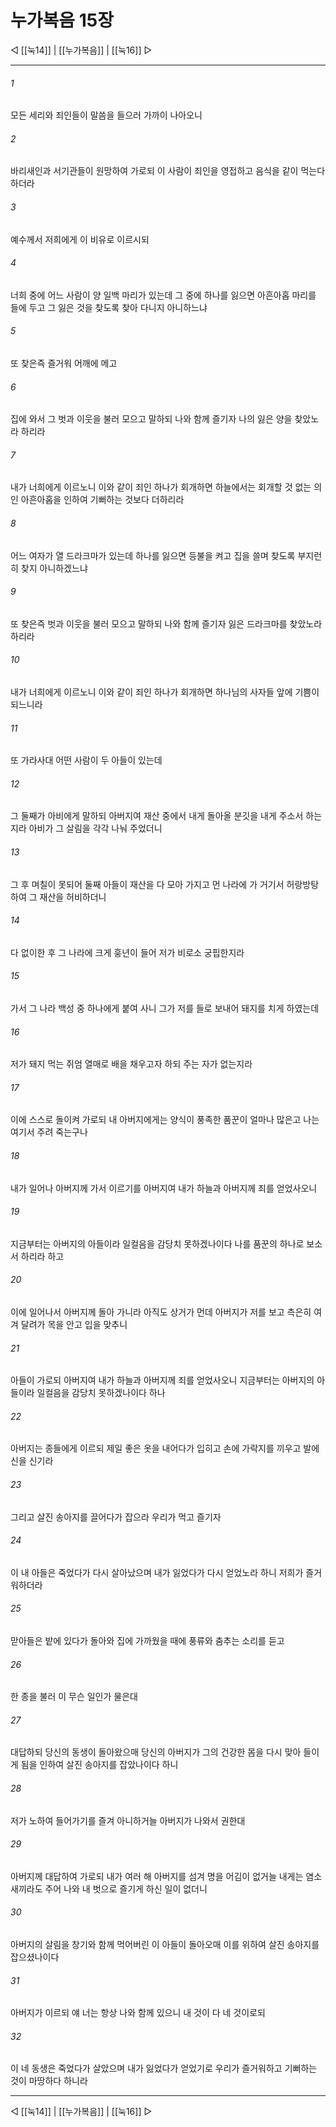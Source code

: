 # 누가복음 15장

◁ [[눅14]] | [[누가복음]] | [[눅16]] ▷
***

###### 1
모든 세리와 죄인들이 말씀을 들으러 가까이 나아오니

###### 2
바리새인과 서기관들이 원망하여 가로되 이 사람이 죄인을 영접하고 음식을 같이 먹는다 하더라

###### 3
예수께서 저희에게 이 비유로 이르시되

###### 4
너희 중에 어느 사람이 양 일백 마리가 있는데 그 중에 하나를 잃으면 아흔아홉 마리를 들에 두고 그 잃은 것을 찾도록 찾아 다니지 아니하느냐

###### 5
또 찾은즉 즐거워 어깨에 메고

###### 6
집에 와서 그 벗과 이웃을 불러 모으고 말하되 나와 함께 즐기자 나의 잃은 양을 찾았노라 하리라

###### 7
내가 너희에게 이르노니 이와 같이 죄인 하나가 회개하면 하늘에서는 회개할 것 없는 의인 아흔아홉을 인하여 기뻐하는 것보다 더하리라

###### 8
어느 여자가 열 드라크마가 있는데 하나를 잃으면 등불을 켜고 집을 쓸며 찾도록 부지런히 찾지 아니하겠느냐

###### 9
또 찾은즉 벗과 이웃을 불러 모으고 말하되 나와 함께 즐기자 잃은 드라크마를 찾았노라 하리라

###### 10
내가 너희에게 이르노니 이와 같이 죄인 하나가 회개하면 하나님의 사자들 앞에 기쁨이 되느니라

###### 11
또 가라사대 어떤 사람이 두 아들이 있는데

###### 12
그 둘째가 아비에게 말하되 아버지여 재산 중에서 내게 돌아올 분깃을 내게 주소서 하는지라 아비가 그 살림을 각각 나눠 주었더니

###### 13
그 후 며칠이 못되어 둘째 아들이 재산을 다 모아 가지고 먼 나라에 가 거기서 허랑방탕하여 그 재산을 허비하더니

###### 14
다 없이한 후 그 나라에 크게 훙년이 들어 저가 비로소 궁핍한지라

###### 15
가서 그 나라 백성 중 하나에게 붙여 사니 그가 저를 들로 보내어 돼지를 치게 하였는데

###### 16
저가 돼지 먹는 쥐엄 열매로 배을 채우고자 하되 주는 자가 없는지라

###### 17
이에 스스로 돌이켜 가로되 내 아버지에게는 양식이 풍족한 품꾼이 얼마나 많은고 나는 여기서 주려 죽는구나

###### 18
내가 일어나 아버지께 가서 이르기를 아버지여 내가 하늘과 아버지께 죄를 얻었사오니

###### 19
지금부터는 아버지의 아들이라 일컬음을 감당치 못하겠나이다 나를 품꾼의 하나로 보소서 하리라 하고

###### 20
이에 일어나서 아버지께 돌아 가니라 아직도 상거가 먼데 아버지가 저를 보고 측은히 여겨 달려가 목을 안고 입을 맞추니

###### 21
아들이 가로되 아버지여 내가 하늘과 아버지께 죄를 얻었사오니 지금부터는 아버지의 아들이라 일컬음을 감당치 못하겠나이다 하나

###### 22
아버지는 종들에게 이르되 제일 좋은 옷을 내어다가 입히고 손에 가락지를 끼우고 발에 신을 신기라

###### 23
그리고 살진 송아지를 끌어다가 잡으라 우리가 먹고 즐기자

###### 24
이 내 아들은 죽었다가 다시 살아났으며 내가 잃었다가 다시 얻었노라 하니 저희가 즐거워하더라

###### 25
맏아들은 밭에 있다가 돌아와 집에 가까웠을 때에 풍류와 춤추는 소리를 듣고

###### 26
한 종을 불러 이 무슨 일인가 물은대

###### 27
대답하되 당신의 동생이 돌아왔으매 당신의 아버지가 그의 건강한 몸을 다시 맞아 들이게 됨을 인하여 살진 송아지를 잡았나이다 하니

###### 28
저가 노하여 들어가기를 즐겨 아니하거늘 아버지가 나와서 권한대

###### 29
아버지께 대답하여 가로되 내가 여러 해 아버지를 섬겨 명을 어김이 없거늘 내게는 염소 새끼라도 주어 나와 내 벗으로 즐기게 하신 일이 없더니

###### 30
아버지의 살림을 창기와 함께 먹어버린 이 아들이 돌아오매 이를 위하여 살진 송아지를 잡으셨나이다

###### 31
아버지가 이르되 얘 너는 항상 나와 함께 있으니 내 것이 다 네 것이로되

###### 32
이 네 동생은 죽었다가 살았으며 내가 잃었다가 얻었기로 우리가 즐거워하고 기뻐하는 것이 마땅하다 하니라

***
◁ [[눅14]] | [[누가복음]] | [[눅16]] ▷